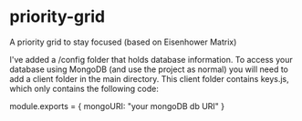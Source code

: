 # priority-grid
A priority grid to stay focused (based on Eisenhower Matrix)


 I've added a /config folder that holds database information. To access your database using MongoDB (and use the project as normal) you will need to add a client
 folder in the main directory. This client folder contains keys.js, which only contains the following code:
 
 module.exports = {
  mongoURI: "your  mongoDB db URI"
}
